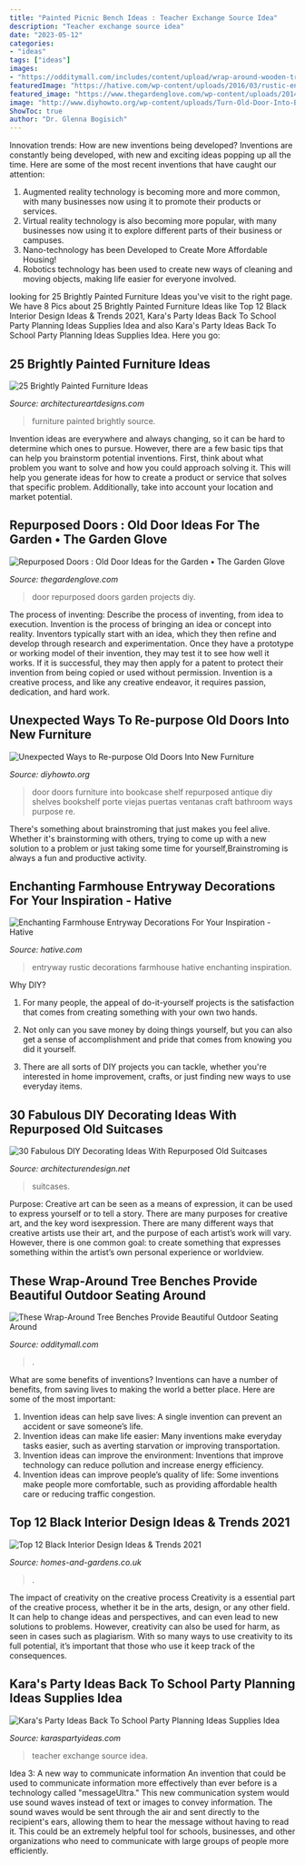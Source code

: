 ```yaml
---
title: "Painted Picnic Bench Ideas : Teacher Exchange Source Idea"
description: "Teacher exchange source idea"
date: "2023-05-12"
categories:
- "ideas"
tags: ["ideas"]
images:
- "https://odditymall.com/includes/content/upload/wrap-around-wooden-tree-bench-8122.jpg"
featuredImage: "https://hative.com/wp-content/uploads/2016/03/rustic-entryway-decors/19-rustic-entryway-decorations.jpg"
featured_image: "https://www.thegardenglove.com/wp-content/uploads/2014/02/0c39c84428dc6366851c15d5fa48e05c.jpg"
image: "http://www.diyhowto.org/wp-content/uploads/Turn-Old-Door-Into-Book-Shelf-04-DIYHowto.jpg"
ShowToc: true
author: "Dr. Glenna Bogisich"
---
```



Innovation trends: How are new inventions being developed?
Inventions are constantly being developed, with new and exciting ideas popping up all the time. Here are some of the most recent inventions that have caught our attention:
1. Augmented reality technology is becoming more and more common, with many businesses now using it to promote their products or services.
2. Virtual reality technology is also becoming more popular, with many businesses now using it to explore different parts of their business or campuses.
3. Nano-technology has been Developed to Create More Affordable Housing!
4. Robotics technology has been used to create new ways of cleaning and moving objects, making life easier for everyone involved.

	

		
looking for 25 Brightly Painted Furniture Ideas you've visit to the right page. We have 8 Pics about 25 Brightly Painted Furniture Ideas like Top 12 Black Interior Design Ideas &amp; Trends 2021, Kara&#039;s Party Ideas Back To School Party Planning Ideas Supplies Idea and also Kara&#039;s Party Ideas Back To School Party Planning Ideas Supplies Idea. Here you go:
		
    
## 25 Brightly Painted Furniture Ideas

<img loading=lazy src="https://www.architectureartdesigns.com/wp-content/uploads/2013/06/723-630x945.jpg" onerror="this.onerror=null;this.src='https://tse1.mm.bing.net/th?id=OIP.tIVro-ldkKt0snbNEcUglAHaLH&amp;pid=15.1';" alt="25 Brightly Painted Furniture Ideas">

_Source: architectureartdesigns.com_

>furniture painted brightly source. 

	

Invention ideas are everywhere and always changing, so it can be hard to determine which ones to pursue. However, there are a few basic tips that can help you brainstorm potential inventions. First, think about what problem you want to solve and how you could approach solving it. This will help you generate ideas for how to create a product or service that solves that specific problem. Additionally, take into account your location and market potential.

    
## Repurposed Doors : Old Door Ideas For The Garden • The Garden Glove

<img loading=lazy src="https://www.thegardenglove.com/wp-content/uploads/2014/02/0c39c84428dc6366851c15d5fa48e05c.jpg" onerror="this.onerror=null;this.src='https://tse1.mm.bing.net/th?id=OIP.D5JrrdWDXcN_-s3wnHW2fwAAAA&amp;pid=15.1';" alt="Repurposed Doors : Old Door Ideas for the Garden • The Garden Glove">

_Source: thegardenglove.com_

>door repurposed doors garden projects diy. 

	

The process of inventing: Describe the process of inventing, from idea to execution.
Invention is the process of bringing an idea or concept into reality. Inventors typically start with an idea, which they then refine and develop through research and experimentation. Once they have a prototype or working model of their invention, they may test it to see how well it works. If it is successful, they may then apply for a patent to protect their invention from being copied or used without permission. Invention is a creative process, and like any creative endeavor, it requires passion, dedication, and hard work.

    
## Unexpected Ways To Re-purpose Old Doors Into New Furniture

<img loading=lazy src="http://www.diyhowto.org/wp-content/uploads/Turn-Old-Door-Into-Book-Shelf-04-DIYHowto.jpg" onerror="this.onerror=null;this.src='https://tse3.mm.bing.net/th?id=OIP.r8dZzZIfNkK_Hf37aIPf5wHaLG&amp;pid=15.1';" alt="Unexpected Ways to Re-purpose Old Doors Into New Furniture">

_Source: diyhowto.org_

>door doors furniture into bookcase shelf repurposed antique diy shelves bookshelf porte viejas puertas ventanas craft bathroom ways purpose re. 

	

There's something about brainstroming that just makes you feel alive. Whether it's brainstorming with others, trying to come up with a new solution to a problem or just taking some time for yourself,Brainstroming is always a fun and productive activity.

    
## Enchanting Farmhouse Entryway Decorations For Your Inspiration - Hative

<img loading=lazy src="https://hative.com/wp-content/uploads/2016/03/rustic-entryway-decors/19-rustic-entryway-decorations.jpg" onerror="this.onerror=null;this.src='https://tse1.mm.bing.net/th?id=OIP.0JUiCQC2qMsNlR7N4UpHrAHaNK&amp;pid=15.1';" alt="Enchanting Farmhouse Entryway Decorations For Your Inspiration - Hative">

_Source: hative.com_

>entryway rustic decorations farmhouse hative enchanting inspiration. 

	

Why DIY?
1. For many people, the appeal of do-it-yourself projects is the satisfaction that comes from creating something with your own two hands.
2. Not only can you save money by doing things yourself, but you can also get a sense of accomplishment and pride that comes from knowing you did it yourself.

3. There are all sorts of DIY projects you can tackle, whether you're interested in home improvement, crafts, or just finding new ways to use everyday items.

    
## 30 Fabulous DIY Decorating Ideas With Repurposed Old Suitcases

<img loading=lazy src="https://cdn.architecturendesign.net/wp-content/uploads/2015/07/AD-Old-Suitcases-Decor-14.jpg" onerror="this.onerror=null;this.src='https://tse4.mm.bing.net/th?id=OIP.fB1RY_rZEoyLjoP1sp1jNwHaJ3&amp;pid=15.1';" alt="30 Fabulous DIY Decorating Ideas With Repurposed Old Suitcases">

_Source: architecturendesign.net_

>suitcases. 

	

Purpose:
Creative art can be seen as a means of expression, it can be used to express yourself or to tell a story. There are many purposes for creative art, and the key word isexpression. There are many different ways that creative artists use their art, and the purpose of each artist’s work will vary. However, there is one common goal: to create something that expresses something within the artist’s own personal experience or worldview.

    
## These Wrap-Around Tree Benches Provide Beautiful Outdoor Seating Around

<img loading=lazy src="https://odditymall.com/includes/content/upload/wrap-around-wooden-tree-bench-8122.jpg" onerror="this.onerror=null;this.src='https://tse4.mm.bing.net/th?id=OIP.CmWLBFHCu78kiwAEVIEggwHaHW&amp;pid=15.1';" alt="These Wrap-Around Tree Benches Provide Beautiful Outdoor Seating Around">

_Source: odditymall.com_

>. 

	

What are some benefits of inventions?
Inventions can have a number of benefits, from saving lives to making the world a better place. Here are some of the most important: 
1. Invention ideas can help save lives: A single invention can prevent an accident or save someone’s life. 
2. Invention ideas can make life easier: Many inventions make everyday tasks easier, such as averting starvation or improving transportation. 
3. Invention ideas can improve the environment: Inventions that improve technology can reduce pollution and increase energy efficiency. 
4. Invention ideas can improve people’s quality of life: Some inventions make people more comfortable, such as providing affordable health care or reducing traffic congestion.

    
## Top 12 Black Interior Design Ideas &amp; Trends 2021

<img loading=lazy src="http://homes-and-gardens.co.uk/wp-content/uploads/2021/01/black-interior-trends-9.jpg" onerror="this.onerror=null;this.src='https://tse3.mm.bing.net/th?id=OIP.2B0S0JqjqkIlmplrNEWMoAHaHL&amp;pid=15.1';" alt="Top 12 Black Interior Design Ideas &amp; Trends 2021">

_Source: homes-and-gardens.co.uk_

>. 

	

The impact of creativity on the creative process
Creativity is a essential part of the creative process, whether it be in the arts, design, or any other field. It can help to change ideas and perspectives, and can even lead to new solutions to problems. However, creativity can also be used for harm, as seen in cases such as plagiarism. With so many ways to use creativity to its full potential, it’s important that those who use it keep track of the consequences.

    
## Kara&#039;s Party Ideas Back To School Party Planning Ideas Supplies Idea

<img loading=lazy src="https://karaspartyideas.com/wp-content/uploads/2013/07/school-2.jpg" onerror="this.onerror=null;this.src='https://tse1.mm.bing.net/th?id=OIP.inrWpOrA34i_sHJvNPnx7AHaE7&amp;pid=15.1';" alt="Kara&#039;s Party Ideas Back To School Party Planning Ideas Supplies Idea">

_Source: karaspartyideas.com_

>teacher exchange source idea. 

	

Idea 3: A new way to communicate information
An invention that could be used to communicate information more effectively than ever before is a technology called "messageUltra." This new communication system would use sound waves instead of text or images to convey information. The sound waves would be sent through the air and sent directly to the recipient's ears, allowing them to hear the message without having to read it. This could be an extremely helpful tool for schools, businesses, and other organizations who need to communicate with large groups of people more efficiently.

